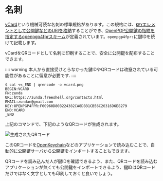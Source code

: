 # 名刺
[vCard](https://ja.wikipedia.org/wiki/VCard)という機械可読な名刺の標準規格があります。この規格には、[`KEY`エレメントとして公開鍵などのURIを格納](https://www.rfc-editor.org/rfc/rfc6350.html#section-6.8.1)することができ、[OpenPGP公開鍵の指紋を指定するopenpgp4fprスキーム](https://metacode.biz/openpgp/openpgp4fpr)が定義されています。`openpgp4fpr:`に鍵IDを続けて記載します。

vCardをQRコードとして名刺に印刷することで、安全に公開鍵を配布することできます。

:::: warning
本人から直接受けとらなかった鍵IDやQRコードは改竄されている可能性があることに留意が必要です.
::::

```
$ cat <<_END | qrencode -o vcard.png
BEGIN:VCARD
FN:zunda
URL:https://zunda.freeshell.org/contacts.html
EMAIL:zundan@gmail.com
KEY:OPENPGP4FPR:F60960D80B224382CA8D831CB56C20316D6E8279
END:VCARD
_END
```

上記のコマンドで、下記のようなQRコードが生成されます。

![生成されたQRコード](/vcard.png)

このQRコードを[OpenKeychain](openKeychain.md)などのアプリケーションで読み込むことで、自動的に公開鍵サーバから公開鍵をインポートすることもできます。

QRコードを読み込んだ人が鍵IDを確認できるよう、また、QRコードを読み込むアプリケーションが無くても公開鍵をインポートできるよう、鍵IDはQRコードだけではなく文字としても印刷しておくと良いでしょう。
